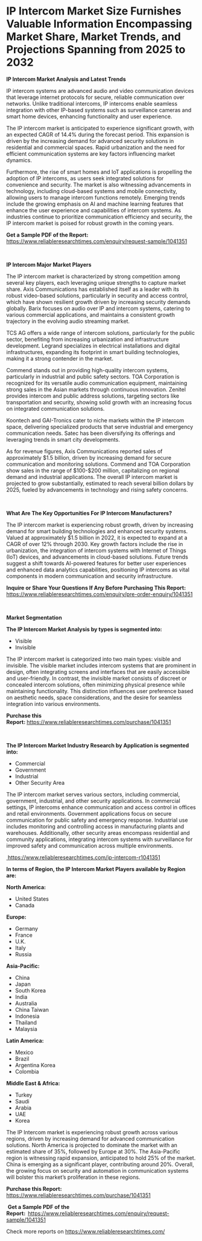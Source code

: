 <p><h1>IP Intercom Market Size Furnishes Valuable Information Encompassing Market Share, Market Trends, and Projections Spanning from 2025 to 2032</h1></p><p><strong>IP Intercom Market Analysis and Latest Trends</strong></p>
<p><p>IP intercom systems are advanced audio and video communication devices that leverage internet protocols for secure, reliable communication over networks. Unlike traditional intercoms, IP intercoms enable seamless integration with other IP-based systems such as surveillance cameras and smart home devices, enhancing functionality and user experience. </p><p>The IP intercom market is anticipated to experience significant growth, with an expected CAGR of 14.4% during the forecast period. This expansion is driven by the increasing demand for advanced security solutions in residential and commercial spaces. Rapid urbanization and the need for efficient communication systems are key factors influencing market dynamics. </p><p>Furthermore, the rise of smart homes and IoT applications is propelling the adoption of IP intercoms, as users seek integrated solutions for convenience and security. The market is also witnessing advancements in technology, including cloud-based systems and mobile connectivity, allowing users to manage intercom functions remotely. Emerging trends include the growing emphasis on AI and machine learning features that enhance the user experience and capabilities of intercom systems. As industries continue to prioritize communication efficiency and security, the IP intercom market is poised for robust growth in the coming years.</p></p>
<p><strong>Get a Sample PDF of the Report:&nbsp;</strong> <a href="https://www.reliableresearchtimes.com/enquiry/request-sample/1041351?utm_campaign=3315&utm_medium=2&utm_source=Github&utm_content=ia&utm_term=08042025&utm_id=ip-intercom">https://www.reliableresearchtimes.com/enquiry/request-sample/1041351</a></p>
<p>&nbsp;</p>
<p><strong>IP Intercom Major Market Players</strong></p>
<p><p>The IP intercom market is characterized by strong competition among several key players, each leveraging unique strengths to capture market share. Axis Communications has established itself as a leader with its robust video-based solutions, particularly in security and access control, which have shown resilient growth driven by increasing security demands globally. Barix focuses on audio over IP and intercom systems, catering to various commercial applications, and maintains a consistent growth trajectory in the evolving audio streaming market.</p><p>TCS AG offers a wide range of intercom solutions, particularly for the public sector, benefiting from increasing urbanization and infrastructure development. Legrand specializes in electrical installations and digital infrastructures, expanding its footprint in smart building technologies, making it a strong contender in the market.</p><p>Commend stands out in providing high-quality intercom systems, particularly in industrial and public safety sectors. TOA Corporation is recognized for its versatile audio communication equipment, maintaining strong sales in the Asian markets through continuous innovation. Zenitel provides intercom and public address solutions, targeting sectors like transportation and security, showing solid growth with an increasing focus on integrated communication solutions.</p><p>Koontech and GAI-Tronics cater to niche markets within the IP intercom space, delivering specialized products that serve industrial and emergency communication needs. Satec has been diversifying its offerings and leveraging trends in smart city developments.</p><p>As for revenue figures, Axis Communications reported sales of approximately $1.5 billion, driven by increasing demand for secure communication and monitoring solutions. Commend and TOA Corporation show sales in the range of $100-$200 million, capitalizing on regional demand and industrial applications. The overall IP intercom market is projected to grow substantially, estimated to reach several billion dollars by 2025, fueled by advancements in technology and rising safety concerns.</p></p>
<p>&nbsp;</p>
<p><strong>What Are The Key Opportunities For IP Intercom Manufacturers?</strong></p>
<p><p>The IP intercom market is experiencing robust growth, driven by increasing demand for smart building technologies and enhanced security systems. Valued at approximately $1.5 billion in 2022, it is expected to expand at a CAGR of over 12% through 2030. Key growth factors include the rise in urbanization, the integration of intercom systems with Internet of Things (IoT) devices, and advancements in cloud-based solutions. Future trends suggest a shift towards AI-powered features for better user experiences and enhanced data analytics capabilities, positioning IP intercoms as vital components in modern communication and security infrastructure.</p></p>
<p><strong>Inquire or Share Your Questions If Any Before Purchasing This Report:</strong> <a href="https://www.reliableresearchtimes.com/enquiry/pre-order-enquiry/1041351?utm_campaign=3315&utm_medium=2&utm_source=Github&utm_content=ia&utm_term=08042025&utm_id=ip-intercom">https://www.reliableresearchtimes.com/enquiry/pre-order-enquiry/1041351</a></p>
<p>&nbsp;</p>
<p><strong>Market Segmentation</strong></p>
<p><strong>The IP Intercom Market Analysis by types is segmented into:</strong></p>
<p><ul><li>Visible</li><li>Invisible</li></ul></p>
<p><p>The IP intercom market is categorized into two main types: visible and invisible. The visible market includes intercom systems that are prominent in design, often integrating screens and interfaces that are easily accessible and user-friendly. In contrast, the invisible market consists of discreet or concealed intercom solutions, often minimizing physical presence while maintaining functionality. This distinction influences user preference based on aesthetic needs, space considerations, and the desire for seamless integration into various environments.</p></p>
<p><strong>Purchase this Report:&nbsp;</strong><a href="https://www.reliableresearchtimes.com/purchase/1041351?utm_campaign=3315&utm_medium=2&utm_source=Github&utm_content=ia&utm_term=08042025&utm_id=ip-intercom">https://www.reliableresearchtimes.com/purchase/1041351</a></p>
<p>&nbsp;</p>
<p><strong>The IP Intercom Market Industry Research by Application is segmented into:</strong></p>
<p><ul><li>Commercial</li><li>Government</li><li>Industrial</li><li>Other Security Area</li></ul></p>
<p><p>The IP intercom market serves various sectors, including commercial, government, industrial, and other security applications. In commercial settings, IP intercoms enhance communication and access control in offices and retail environments. Government applications focus on secure communication for public safety and emergency response. Industrial use includes monitoring and controlling access in manufacturing plants and warehouses. Additionally, other security areas encompass residential and community applications, integrating intercom systems with surveillance for improved safety and communication across multiple environments.</p></p>
<p><a href="https://www.reliableresearchtimes.com/ip-intercom-r1041351?utm_campaign=3315&utm_medium=2&utm_source=Github&utm_content=ia&utm_term=08042025&utm_id=ip-intercom">&nbsp;https://www.reliableresearchtimes.com/ip-intercom-r1041351</a></p>
<p><strong>In terms of Region, the IP Intercom Market Players available by Region are:</strong></p>
<p>
    <p> <strong> North America: </strong>
        <ul>
            <li>United States</li>
            <li>Canada</li>
        </ul>
        </p> 
    <p> <strong> Europe: </strong>
        <ul>
            <li>Germany</li>
            <li>France</li>
            <li>U.K.</li>
            <li>Italy</li>
            <li>Russia</li>
        </ul>
        </p> 
    <p> <strong> Asia-Pacific: </strong>
        <ul>
            <li>China</li>
            <li>Japan</li>
            <li>South Korea</li>
            <li>India</li>
            <li>Australia</li>
            <li>China Taiwan</li>
            <li>Indonesia</li>
            <li>Thailand</li>
            <li>Malaysia</li>
        </ul>
        </p> 
    <p> <strong> Latin America: </strong>
        <ul>
            <li>Mexico</li>
            <li>Brazil</li>
            <li>Argentina Korea</li>
            <li>Colombia</li>
        </ul>
        </p> 
    <p> <strong> Middle East & Africa: </strong>
        <ul>
            <li>Turkey</li>
            <li>Saudi</li>
            <li>Arabia</li>
            <li>UAE</li>
            <li>Korea</li>
        </ul>
    </p>
    </p>
<p><p>The IP Intercom market is experiencing robust growth across various regions, driven by increasing demand for advanced communication solutions. North America is projected to dominate the market with an estimated share of 35%, followed by Europe at 30%. The Asia-Pacific region is witnessing rapid expansion, anticipated to hold 25% of the market. China is emerging as a significant player, contributing around 20%. Overall, the growing focus on security and automation in communication systems will bolster this market’s proliferation in these regions.</p></p>
<p><strong>Purchase this Report: </strong><a href="https://www.reliableresearchtimes.com/purchase/1041351?utm_campaign=3315&utm_medium=2&utm_source=Github&utm_content=ia&utm_term=08042025&utm_id=ip-intercom">https://www.reliableresearchtimes.com/purchase/1041351</a></p>
<p>&nbsp;<strong>Get a Sample PDF of the Report:&nbsp;&nbsp;</strong><a href="https://www.reliableresearchtimes.com/enquiry/request-sample/1041351?utm_campaign=3315&utm_medium=2&utm_source=Github&utm_content=ia&utm_term=08042025&utm_id=ip-intercom">https://www.reliableresearchtimes.com/enquiry/request-sample/1041351</a></p>
<p><strong></strong></p>
<p>Check more reports on <a href="https://www.reliableresearchtimes.com/?utm_campaign=3315&utm_medium=2&utm_source=Github&utm_content=ia&utm_term=08042025&utm_id=ip-intercom">https://www.reliableresearchtimes.com/</a></p>